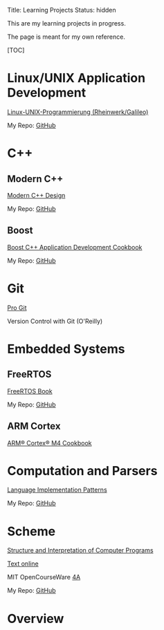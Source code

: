 Title: Learning Projects
Status: hidden

This are my learning projects in progress.

The page is meant for my own reference.


[TOC]

# Linux/UNIX Application Development

[Linux-UNIX-Programmierung (Rheinwerk/Galileo)](http://openbook.rheinwerk-verlag.de/linux_unix_programmierung/Kap02-002.htm#t2t310)

My Repo: [GitHub](https://github.com/LukasWoodtli/LinuxDevelopment)


# C++

## Modern C++

[Modern C++ Design](https://play.google.com/books/reader?printsec=frontcover&output=reader&id=vV-ACgAAAEAJ&pg=GBS.PA25)

My Repo: [GitHub](https://github.com/LukasWoodtli/)

## Boost

[Boost C++ Application Development Cookbook](https://www.packtpub.com/mapt/book/All%20Books/9781849514880)

My Repo: [GitHub](https://github.com/LukasWoodtli/BoostCookbook)


# Git

[Pro Git](https://git-scm.com/book/en/v2)

Version Control with Git (O'Reilly)


# Embedded Systems

## FreeRTOS

[FreeRTOS Book](https://www.dropbox.com/s/dxcag8v4gv0ew9c/Using%20the%20FreeRTOS%20Real%20Time%20Kernel%20-%20A%20Practical%20Guide.pdf?dl=0)

My Repo: [GitHub](https://github.com/LukasWoodtli/FreeRtosExamples)


## ARM Cortex

[ARM® Cortex® M4 Cookbook](https://www.packtpub.com/mapt/book/hardware_and_creative/9781782176503/1/ch01lvl1sec10/Installing+uVision5)


# Computation and Parsers

[Language Implementation Patterns](https://pragprog.com/book/tpdsl/language-implementation-patterns)

My Repo: [GitHub](https://github.com/LukasWoodtli/LanguageImplementationPatterns)


# Scheme

[Structure and Interpretation of Computer Programs](https://play.google.com/books/reader?printsec=frontcover&output=reader&id=cCsbCQAAAEAJ&pg=GBS.PA227)

[Text online](https://mitpress.mit.edu/sicp/full-text/book/book-Z-H-4.html#%25_toc_start)

MIT OpenCourseWare [4A](http://ocw.mit.edu/courses/electrical-engineering-and-computer-science/6-001-structure-and-interpretation-of-computer-programs-spring-2005/video-lectures/4a-pattern-matching-and-rule-based-substitution/)

My Repo: [GitHub](https://github.com/LukasWoodtli/SchemeCourse)

# Overview

<meta charset="utf-8">
<style>

    body {
        font-family: "Helvetica Neue", Helvetica, Arial, sans-serif;
        width: 960px;
        height: 500px;
        position: relative;
    }

    svg {
        width: 100%;
        height: 100%;
        position: center;
    }

    .toolTip {
        font-family: "Helvetica Neue", Helvetica, Arial, sans-serif;
        position: absolute;
        display: none;
        width: auto;
        height: auto;
        background: none repeat scroll 0 0 white;
        border: 0 none;
        border-radius: 8px 8px 8px 8px;
        box-shadow: -3px 3px 15px #888888;
        color: black;
        font: 12px sans-serif;
        padding: 5px;
        text-align: center;
    }

    text {
        font: 12px sans-serif;
        color: white;
    }
    text.value {
        font-size: 120%;
        fill: white;
    }

    .axisHorizontal path{
        fill: none;
    }

    .axisHorizontal .tick line {
        stroke-width: 1;
        stroke: rgba(0, 0, 0, 0.2);
    }

    .bar {
        fill: steelblue;
        fill-opacity: .9;
    }

</style>


<script src="http://d3js.org/d3.v3.min.js"></script>

<script type="text/javascript">
    function Book(name, page, totalPages) {
        this.name = name;
        this.page = page;
        this.totalPages = totalPages;
    }
    Book.prototype.progress = function() {
        var percent = this.page * 100 / this.totalPages;
        var rounded = Math.round( percent * 10 ) / 10;
        return rounded;
    }
    Book.prototype.pagesLeft = function() {
        return this.totalPages - this.page;
    }
    data = [
        new Book("Linux-UNIX-Programmierung", 349, 857),
        new Book("Modern C++",         96, 359),
        new Book("Boost C++ Cookbook", 29, 348),
        new Book("Pro Git", 262, 574),
        new Book("Version Control with Git", 34, 327),
        new Book("FreeRTOS", 49, 216),
        new Book("ARM Cortex Cookbook", 27, 298),
        new Book("Language Implementation Patterns", 40, 358),
        new Book("SICP", 227, 688),
    ];

    function addTotal() {
        var page = 0;
        var totalPages = 0;
        for (var book of data) {
            page += book.page;
            totalPages += book.totalPages;
        }

        data.push(new Book("Total: ", page, totalPages));
    }

    window.onload = addTotal();

    var div = d3.select("body").append("div").attr("class", "toolTip");

    var axisMargin = 20,
            margin = 40,
            valueMargin = 4,
            width = parseInt(d3.select('body').style('width'), 10),
            height = parseInt(d3.select('body').style('height'), 10),
            barHeight = (height-axisMargin-margin*2)* 0.4/data.length,
            barPadding = (height-axisMargin-margin*2)*0.6/data.length,
            data, bar, svg, scale, xAxis, labelWidth = 0;

    max = d3.max(data, function(d) { return d.progress(); });

    svg = d3.select('body')
            .append("svg")
            .attr("width", width)
            .attr("height", height);


    bar = svg.selectAll("g")
            .data(data)
            .enter()
            .append("g");

    bar.attr("class", "bar")
            .attr("cx",0)
            .attr("transform", function(d, i) {
                return "translate(" + margin + "," + (i * (barHeight + barPadding) + barPadding) + ")";
            });

    bar.append("text")
            .attr("class", "book")
            .attr("y", barHeight)
            .attr("dy", ".35em") //vertical align middle
            .text(function(d){
                return d.name;
            }).each(function() {
        labelWidth = Math.ceil(Math.max(labelWidth, this.getBBox().width));
    });

    scale = d3.scale.linear()
            .domain([0, max])
            .range([0, width - margin*2 - labelWidth]);

    xAxis = d3.svg.axis()
            .scale(scale)
            .tickSize(-height + 2*margin + axisMargin)
            .orient("bottom");

    bar.append("rect")
            .attr("transform", "translate("+labelWidth+", 0)")
            .attr("height", barHeight)
            .attr("width", function(d){
                return scale(d.progress());
            });

    bar.append("text")
            .attr("class", "value")
            .attr("y", barHeight / 2)
            .attr("dx", -valueMargin + labelWidth) //margin right
            .attr("dy", ".35em") //vertical align middle
            .attr("text-anchor", "end")
            .text(function(d){
                return (d.progress()+"%");
            })
            .attr("x", function(d){
                var width = this.getBBox().width;
                return Math.max(width + valueMargin, scale(d.progress()));
            });

    bar
            .on("mousemove", function(d){
                div.style("left", d3.event.pageX+10+"px");
                div.style("top", d3.event.pageY-25+"px");
                div.style("display", "inline-block");
        div.html((d.name)+
            "<br>Page: "+(d.page)+
            "<br>Left: "+(d.pagesLeft())+
            "<br>Total: "+(d.totalPages)+
            "<br>"+(d.progress())+"%");
            });
    bar
            .on("mouseout", function(d){
                div.style("display", "none");
            });

    svg.insert("g",":first-child")
            .attr("class", "axisHorizontal")
            .attr("transform", "translate(" + (margin + labelWidth) + ","+ (height - axisMargin - margin)+")")
            .call(xAxis);

</script>
